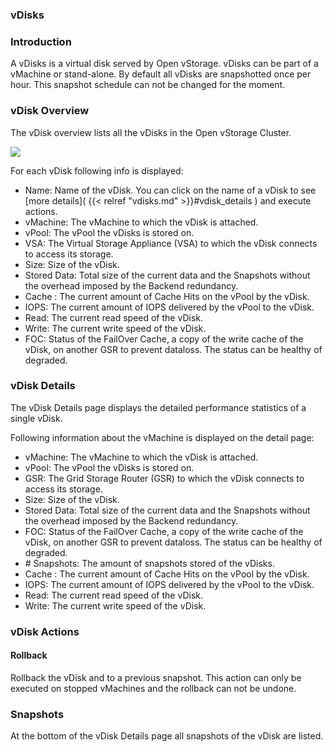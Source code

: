 ### vDisks


### Introduction

A vDisks is a virtual disk served by Open vStorage. vDisks can be part
of a vMachine or stand-alone. By default all vDisks are snapshotted once
per hour. This snapshot schedule can not be changed for the moment.

### vDisk Overview

The vDisk overview lists all the vDisks in the Open vStorage Cluster.

![](images/vdisk\_overview.png)


For each vDisk following info is displayed:

-   Name: Name of the vDisk. You can click on the name of a vDisk to see
    [more details]( {{< relref "vdisks.md" >}}#vdisk_details ) and execute actions.
-   vMachine: The vMachine to which the vDisk is attached.
-   vPool: The vPool the vDisks is stored on.
-   VSA: The Virtual Storage Appliance (VSA) to which the vDisk connects
    to access its storage.
-   Size: Size of the vDisk.
-   Stored Data: Total size of the current data and the Snapshots
    without the overhead imposed by the Backend redundancy.
-   Cache : The current amount of Cache Hits on the vPool by the vDisk.
-   IOPS: The current amount of IOPS delivered by the vPool to the
    vDisk.
-   Read: The current read speed of the vDisk.
-   Write: The current write speed of the vDisk.
-   FOC: Status of the FailOver Cache, a copy of the write cache of the
    vDisk, on another GSR to prevent dataloss. The status can be healthy
    of degraded.

<a name="vdisk_details" class="internal-ref"></a>
### vDisk Details

The vDisk Details page displays the detailed performance statistics of a
single vDisk.

Following information about the vMachine is displayed on the detail
page:

-   vMachine: The vMachine to which the vDisk is attached.
-   vPool: The vPool the vDisks is stored on.
-   GSR: The Grid Storage Router (GSR) to which the vDisk connects to
    access its storage.
-   Size: Size of the vDisk.
-   Stored Data: Total size of the current data and the Snapshots
    without the overhead imposed by the Backend redundancy.
-   FOC: Status of the FailOver Cache, a copy of the write cache of the
    vDisk, on another GSR to prevent dataloss. The status can be healthy
    of degraded.
-   \# Snapshots: The amount of snapshots stored of the vDisks.
-   Cache : The current amount of Cache Hits on the vPool by the vDisk.
-   IOPS: The current amount of IOPS delivered by the vPool to the
    vDisk.
-   Read: The current read speed of the vDisk.
-   Write: The current write speed of the vDisk.

### vDisk Actions

#### Rollback

Rollback the vDisk and to a previous
snapshot. This action can only be executed on stopped vMachines and the
rollback can not be undone.

### Snapshots

At the bottom of the vDisk Details page all snapshots of the vDisk are
listed.
